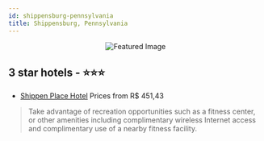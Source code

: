 ```yaml
---
id: shippensburg-pennsylvania
title: Shippensburg, Pennsylvania
---
```


<center><img src="https://i.travelapi.com/hotels/4000000/3910000/3900600/3900515/afab8334_z.jpg" alt="Featured Image" /></center>


##  3 star hotels - ⭐️⭐️⭐️

-    [Shippen Place Hotel](https://us.hurb.com/hotels/shippensburg/shippen-place-hotel-JNP-JP193425?cmp=18055) Prices from R$ 451,43
   > Take advantage of recreation opportunities such as a fitness center, or other amenities including complimentary wireless Internet access and complimentary use of a nearby fitness facility.
